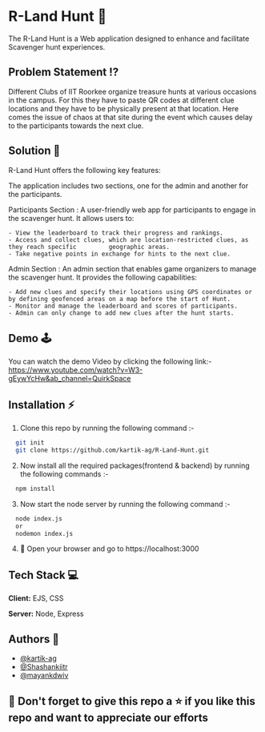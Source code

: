
# R-Land Hunt 👏

The R-Land Hunt is a Web application designed to enhance and facilitate Scavenger hunt experiences. 

## Problem Statement ⁉️

Different Clubs  of  IIT Roorkee organize  treasure hunts at various occasions in the campus. For this they have to paste QR codes at different clue locations and they have to be physically present at that location. Here comes the issue of chaos at that site during the event which causes delay to the participants towards the next clue. 
 
## Solution 📑

R-Land Hunt offers the following key features:

The application includes two sections, one for the admin and another for the participants.

Participants Section : A user-friendly web app for participants to engage in the scavenger hunt. It allows users to:

    - View the leaderboard to track their progress and rankings.
    - Access and collect clues, which are location-restricted clues, as they reach specific         geographic areas.
    - Take negative points in exchange for hints to the next clue.

Admin Section : An admin section that enables game organizers to manage the scavenger hunt. It provides the following capabilities:

    - Add new clues and specify their locations using GPS coordinates or by defining geofenced areas on a map before the start of Hunt.
    - Monitor and manage the leaderboard and scores of participants.
    - Admin can only change to add new clues after the hunt starts.

## Demo 🕹️

You can watch the demo Video by clicking the following link:-
https://www.youtube.com/watch?v=W3-gEywYcHw&ab_channel=QuirkSpace

## Installation ⚡

1. Clone this repo by running the following command :-

```bash
  git init
  git clone https://github.com/kartik-ag/R-Land-Hunt.git
```

2. Now install all the required packages(frontend & backend) by running the following commands :-

```bash
  npm install
```

3. Now start the node server by running the following command :-

```bash
  node index.js
  or
  nodemon index.js
```

4. 🎉 Open your browser and go to https://localhost:3000


## Tech Stack 💻

**Client:** EJS, CSS

**Server:** Node, Express


## Authors 🕎

- [@kartik-ag](https://github.com/kartik-ag)
- [@Shashankiitr](https://github.com/Shashankiitr)
- [@mayankdwiv](https://github.com/mayankdwiv)


## 🤩 Don't forget to give this repo a ⭐ if you like this repo and want to appreciate our efforts